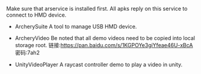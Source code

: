 Make sure that arservice is installed first. All apks reply on this service to connect to HMD device.

- ArcherySuite
A tool to manage USB HMD device.

- ArcheryVideo
Be noted that all demo videos need to be copied into local storage root. 
链接:https://pan.baidu.com/s/1KGPOYe3giYfeae46U-xBcA  密码:7ah2

- UnityVideoPlayer
A raycast controller demo to play a video in unity.
